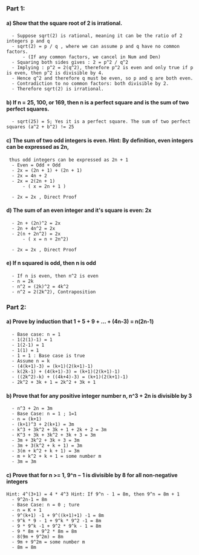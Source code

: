### Part 1: 
  #### a) Show that the square root of 2 is irrational.
      - Suppose sqrt(2) is rational, meaning it can be the ratio of 2 integers p and q
      - sqrt(2) = p / q , where we can assume p and q have no common factors.
          - (If any common factors, we cancel in Num and Den)
      - Squaring both sides gives : 2 = p^2 / q^2
      - Implying : p^2 = 2(q^2), therefore p^2 is even and only true if p is even, then p^2 is divisible by 4. 
      - Hence q^2 and therefore q must be even, so p and q are both even.
      - Contradiction to no common factors: both divisible by 2.
      - Therefore sqrt(2) is irrational.
       
  #### b) If n = 25, 100, or 169, then n is a perfect square and is the sum of two perfect squares.
      - sqrt(25) = 5; Yes it is a perfect square. The sum of two perfect squares (a^2 + b^2) != 25
  
  #### c) The sum of two odd integers is even. Hint: By definition, even integers can be expressed as 2n,
     thus odd integers can be expressed as 2n + 1
      - Even = Odd + Odd
      - 2x = (2n + 1) + (2n + 1) 
      - 2x = 4n + 2
      - 2x = 2(2n + 1)
          - ( x = 2n + 1 )
          
      - 2x = 2x , Direct Proof
      
  #### d) The sum of an even integer and it's square is even: 2x
      - 2n + (2n)^2 = 2x
      - 2n + 4n^2 = 2x
      - 2(n + 2n^2) = 2x
          - ( x = n + 2n^2)
          
      - 2x = 2x , Direct Proof
      
  #### e) If n squared is odd, then n is odd
      - If n is even, then n^2 is even
      - n = 2k
      - n^2 = (2k)^2 = 4k^2
      - n^2 = 2(2k^2), Contraposition
      
      
### Part 2: 
 #### a) Prove by induction that 1 + 5 + 9 + ... + (4n-3) = n(2n-1)
      - Base case: n = 1
      - 1(2(1)-1) = 1
      - 1(2-1) = 1
      - 1(1) = 1
      - 1 = 1 : Base case is true
      - Assume n = k
      - (4(k+1)-3) = (k+1)(2(k+1)-1)
      - k(2k-1) + (4(k+1)-3) = (k+1)(2(k+1)-1)
      - ((2k^2)-k) + ((4k+4)-3) = (k+1)(2(k+1)-1)
      - 2k^2 + 3k + 1 = 2k^2 + 3k + 1
 
 #### b) Prove that for any positive integer number n, n^3 + 2n is divisible by 3
      - n^3 + 2n = 3m
      - Base Case: n = 1 ; 1=1
      - n = (k+1)
      - (k+1)^3 + 2(k+1) = 3m
      - k^3 + 3k^2 + 3k + 1 + 2k + 2 = 3m
      - K^3 + 3k + 3k^2 + 3k + 3 = 3m
      - 3m + 3k^2 + 3k + 3 = 3m
      - 3m + 3(k^2 + k + 1) = 3m
      - 3(m + k^2 + k + 1) = 3m
      - m + k^2 + k + 1 = some number m
      - 3m = 3m
 
 
 #### c) Prove that for n >= 1, 9^n − 1 is divisible by 8 for all non-negative integers 
    Hint: 4^(3+1) = 4 * 4^3 Hint: If 9^n - 1 = 8m, then 9^n = 8m + 1
      - 9^2n-1 = 8m
      - Base Case: n = 0 ; ture
      - n = K + 1
      - 9^(k+1) -1 + 9^((k+1)+1) -1 = 8m
      - 9^k * 9 - 1 + 9^k * 9^2 -1 = 8m
      - 9 * 9^k -1 + 9^2 * 9^k - 1 = 8m 
      - 9 * 8m + 9^2 * 8m = 8m
      - 8(9m + 9^2m) = 8m
      - 9m + 9^2m = some number m
      - 8m = 8m 


